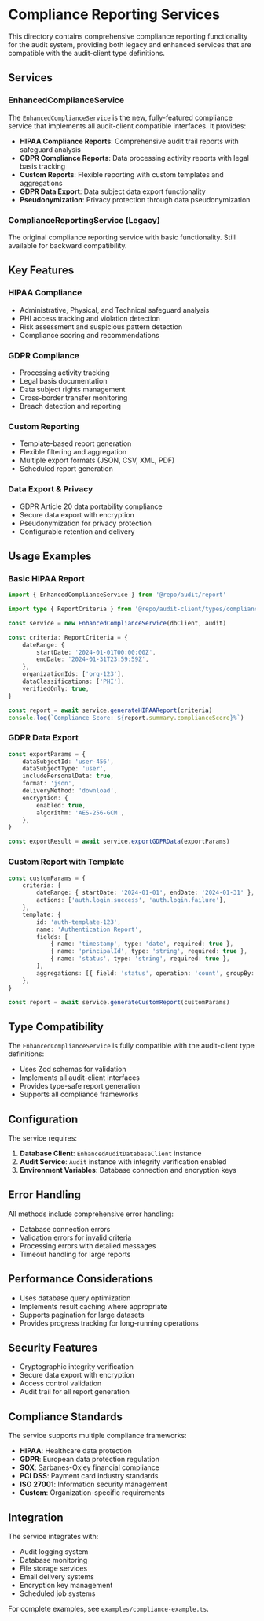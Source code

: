 # Compliance Reporting Services

This directory contains comprehensive compliance reporting functionality for the audit system, providing both legacy and enhanced services that are compatible with the audit-client type definitions.

## Services

### EnhancedComplianceService

The `EnhancedComplianceService` is the new, fully-featured compliance service that implements all audit-client compatible interfaces. It provides:

- **HIPAA Compliance Reports**: Comprehensive audit trail reports with safeguard analysis
- **GDPR Compliance Reports**: Data processing activity reports with legal basis tracking
- **Custom Reports**: Flexible reporting with custom templates and aggregations
- **GDPR Data Export**: Data subject data export functionality
- **Pseudonymization**: Privacy protection through data pseudonymization

### ComplianceReportingService (Legacy)

The original compliance reporting service with basic functionality. Still available for backward compatibility.

## Key Features

### HIPAA Compliance

- Administrative, Physical, and Technical safeguard analysis
- PHI access tracking and violation detection
- Risk assessment and suspicious pattern detection
- Compliance scoring and recommendations

### GDPR Compliance

- Processing activity tracking
- Legal basis documentation
- Data subject rights management
- Cross-border transfer monitoring
- Breach detection and reporting

### Custom Reporting

- Template-based report generation
- Flexible filtering and aggregation
- Multiple export formats (JSON, CSV, XML, PDF)
- Scheduled report generation

### Data Export & Privacy

- GDPR Article 20 data portability compliance
- Secure data export with encryption
- Pseudonymization for privacy protection
- Configurable retention and delivery

## Usage Examples

### Basic HIPAA Report

```typescript
import { EnhancedComplianceService } from '@repo/audit/report'

import type { ReportCriteria } from '@repo/audit-client/types/compliance'

const service = new EnhancedComplianceService(dbClient, audit)

const criteria: ReportCriteria = {
	dateRange: {
		startDate: '2024-01-01T00:00:00Z',
		endDate: '2024-01-31T23:59:59Z',
	},
	organizationIds: ['org-123'],
	dataClassifications: ['PHI'],
	verifiedOnly: true,
}

const report = await service.generateHIPAAReport(criteria)
console.log(`Compliance Score: ${report.summary.complianceScore}%`)
```

### GDPR Data Export

```typescript
const exportParams = {
	dataSubjectId: 'user-456',
	dataSubjectType: 'user',
	includePersonalData: true,
	format: 'json',
	deliveryMethod: 'download',
	encryption: {
		enabled: true,
		algorithm: 'AES-256-GCM',
	},
}

const exportResult = await service.exportGDPRData(exportParams)
```

### Custom Report with Template

```typescript
const customParams = {
	criteria: {
		dateRange: { startDate: '2024-01-01', endDate: '2024-01-31' },
		actions: ['auth.login.success', 'auth.login.failure'],
	},
	template: {
		id: 'auth-template-123',
		name: 'Authentication Report',
		fields: [
			{ name: 'timestamp', type: 'date', required: true },
			{ name: 'principalId', type: 'string', required: true },
			{ name: 'status', type: 'string', required: true },
		],
		aggregations: [{ field: 'status', operation: 'count', groupBy: 'principalId' }],
	},
}

const report = await service.generateCustomReport(customParams)
```

## Type Compatibility

The `EnhancedComplianceService` is fully compatible with the audit-client type definitions:

- Uses Zod schemas for validation
- Implements all audit-client interfaces
- Provides type-safe report generation
- Supports all compliance frameworks

## Configuration

The service requires:

1. **Database Client**: `EnhancedAuditDatabaseClient` instance
2. **Audit Service**: `Audit` instance with integrity verification enabled
3. **Environment Variables**: Database connection and encryption keys

## Error Handling

All methods include comprehensive error handling:

- Database connection errors
- Validation errors for invalid criteria
- Processing errors with detailed messages
- Timeout handling for large reports

## Performance Considerations

- Uses database query optimization
- Implements result caching where appropriate
- Supports pagination for large datasets
- Provides progress tracking for long-running operations

## Security Features

- Cryptographic integrity verification
- Secure data export with encryption
- Access control validation
- Audit trail for all report generation

## Compliance Standards

The service supports multiple compliance frameworks:

- **HIPAA**: Healthcare data protection
- **GDPR**: European data protection regulation
- **SOX**: Sarbanes-Oxley financial compliance
- **PCI DSS**: Payment card industry standards
- **ISO 27001**: Information security management
- **Custom**: Organization-specific requirements

## Integration

The service integrates with:

- Audit logging system
- Database monitoring
- File storage services
- Email delivery systems
- Encryption key management
- Scheduled job systems

For complete examples, see `examples/compliance-example.ts`.
